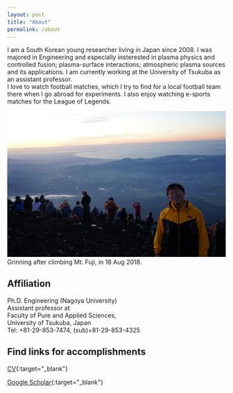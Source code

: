 ```yaml
---
layout: post
title: "About"
permalink: /about
---
```

I am a South Korean young researcher living in Japan since 2008. I was majored in Engineering and especially insterested in plasma physics and controlled fusion; plasma-surface interactions; atmospheric plasma sources and its applications. I am currently working at the University of Tsukuba as an assistant professor. <br>
I love to watch football matches, which I try to find for a local football team there when I go abroad for experiments. I also enjoy watching e-sports matches for the League of Legends.

![pic](../assets/img/profile.jpg)Grinning after climbing Mt. Fuji, in 18 Aug 2018.  

## Affiliation  

Ph.D. Engineering (Nagoya University)  
Assistant professor at  
Faculty of Pure and Applied Sciences,  
University of Tsukuba, Japan  
Tel: +81-29-853-7474, (sub)+81-29-853-4325  

## Find links for accomplishments

[CV](https://u.pcloud.link/publink/show?code=XZHGCrVZo6NW8Ub8528f5efKgFCxX5ctW41X){:target="_blank"}

[Google Scholar](https://scholar.google.co.jp/citations?user=7m9WB2wAAAAJ&hl=en&oi=ao){:target="_blank"}
